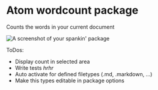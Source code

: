 # Atom wordcount package

Counts the words in your current document

![A screenshot of your spankin' package](https://f.cloud.github.com/assets/584259/2331039/66e2bba2-a442-11e3-8d1f-7bd92287a40d.gif)

ToDos:
- Display count in selected area
- Write tests *hrhr*
- Auto activate for defined filetypes (.md, .markdown, ...)
- Make this types editable in package options
